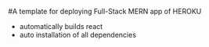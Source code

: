 #A template for deploying Full-Stack MERN app of HEROKU
- automatically builds react
- auto installation of all dependencies

